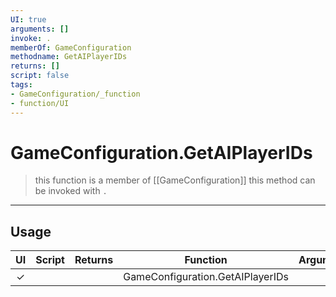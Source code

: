 ```yaml
---
UI: true
arguments: []
invoke: .
memberOf: GameConfiguration
methodname: GetAIPlayerIDs
returns: []
script: false
tags:
- GameConfiguration/_function
- function/UI
---
```

# GameConfiguration.GetAIPlayerIDs
> this function is a member of [[GameConfiguration]]
> this method can be invoked with `.`
-----
## Usage
|  UI | Script | Returns | Function | Arguments |
|:---:|:------:|-------:|:--------:|:---------|
|✓| ||GameConfiguration.GetAIPlayerIDs||
